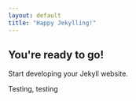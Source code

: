 ```yaml
---
layout: default
title: "Happy Jekylling!"
---
```


## You're ready to go!

Start developing your Jekyll website.

Testing, testing
